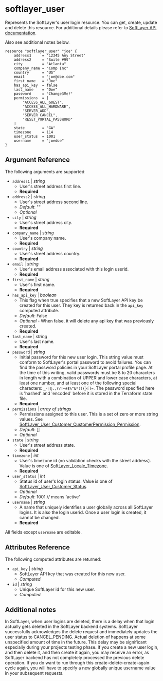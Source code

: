 # softlayer_user

Represents the SoftLayer's user login resource. You can get, create,
update and delete this resource. For additional details please refer to
[SoftLayer API documentation](http://sldn.softlayer.com/reference/datatypes/SoftLayer_User_Customer).

Also see additional notes below.

```hcl
resource "softlayer_user" "joe" {
    address1     = "12345 Any Street"
    address2     = "Suite #99"
    city         = "Atlanta"
    company_name = "Comp Inc"
    country      = "US"
    email        = "joe@doe.com"
    first_name   = "Joe"
    has_api_key  = false
    last_name    = "Doe"
    password     = "Change3Me!"
    permissions  = [
        "ACCESS_ALL_GUEST",
        "ACCESS_ALL_HARDWARE",
        "SERVER_ADD",
        "SERVER_CANCEL",
        "RESET_PORTAL_PASSWORD"
    ]
    state        = "GA"
    timezone     = 114
    user_status  = 1001
    username     = "joedoe"
}
```

## Argument Reference

The following arguments are supported:

* `address1` | *string*
    * User's street address first line.
    * **Required**
* `address2` | *string*
    * User's street address second line.
    * *Default*: ""
    * *Optional*
* `city` | *string*
    * User's street address city.
    * **Required**
* `company_name` | *string*
    * User's company name.
    * **Required**
* `country` | *string*
    * User's street address country.
    * **Required**
* `email` | *string*
    * User's email address associated with this login userid.
    * **Required**
* `first_name` | *string*
    * User's first name.
    * **Required**
* `has_api_key` | *boolean*
    * This flag when true specifies that a new SoftLayer API key
      be created for this user. They key is returned back in the
      `api_key` computed attribute.
    * *Default*: False
    * *Optional* - When false, it will delete any api key that was
      previously created.
    * **Required**
* `last_name` | *string*
    * User's last name.
    * **Required**
* `password` | *string*
    * Initial password for this new user login. This string value must
      conform to SoftLayer's portal password to avoid failures. You can
      find the password policies in your SoftLayer portal profile page.
      At the time of this writing, valid passwords must be 8 to 20 characters
      in length with a combination of UPPER and lower case characters, at
      least one number, and at least one of the following special
      characters: `_-|@.,?/!~#$%^&*(){}[]=`. The password specified here
      is 'hashed' and 'encoded' before it is stored in the Terraform
      state file.
    * **Required**
* `permissions` | *array of strings*
    * Permissions assigned to this user. This is a set of zero or more
      string values. See [SoftLayer_User_Customer_CustomerPermission_Permission](http://sldn.softlayer.com/reference/datatypes/SoftLayer_User_Customer_CustomerPermission_Permission).
    * *Default*: []
    * *Optional*
* `state` | *string*
    * User's street address state.
    * **Required**
* `timezone` | *int*
    * User's timezone id (no validation checks with the street address).
      Value is one of [SoftLayer_Locale_Timezone](http://sldn.softlayer.com/reference/datatypes/SoftLayer_Locale_Timezone).
    * **Required**
* `user_status` | *int*
    * Status id of user's login status. Value is one of
      [SoftLayer_User_Customer_Status](http://sldn.softlayer.com/reference/datatypes/SoftLayer_User_Customer_Status).
    * *Optional*
    * *Default*: 1001 // means 'active'
* `username` | *string*
    * A name that uniquely identifies a user globally across all SoftLayer
      logins. It is also the login userid. Once a user login is created,
      it cannot be changed.
    * **Required**

All fields except `username` are editable.

## Attributes Reference

The following computed attributes are returned:

* `api_key` | *string*
    * SoftLayer API key that was created for this new user.
    * *Computed*
* `id` | *string*
    * Unique SoftLayer id for this new user.
    * *Computed*

## Additional notes

In SoftLayer, when user logins are deleted, there is a delay when that
login actually gets deleted in the SoftLayer backend systems. SoftLayer
successfully acknowledges the delete request and immediately updates the
user status to CANCEL_PENDING. Actual deletion of happens at some
unspecified amount of time in the future. This delay may be significant
especially during your projects testing phase. If you create a new user
login, and then delete it, and then create it again, you may receive an
error, as SoftLayer backend has not completely processed the previous delete
operation. If you do want to run through this create-delete-create-again
cycle again, you will have to specify a new globally unique username value
in your subsequent requests.

